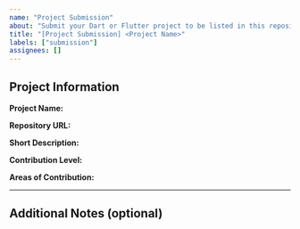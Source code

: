 ```yaml
---
name: "Project Submission"
about: "Submit your Dart or Flutter project to be listed in this repository"
title: "[Project Submission] <Project Name>"
labels: ["submission"]
assignees: []
---
```


## Project Information

**Project Name:** <!-- Enter the name of your project -->

**Repository URL:** <!-- Provide the GitHub repo link -->

**Short Description:** <!-- A concise description of what the project does -->

**Contribution Level:** <!-- Choose one: Beginner / Professional -->

**Areas of Contribution:** <!-- Examples: documentation, bug fixes, new features, testing, UI/UX, etc. -->

---

## Additional Notes (optional)

<!-- Anything else maintainers should know about your project -->
